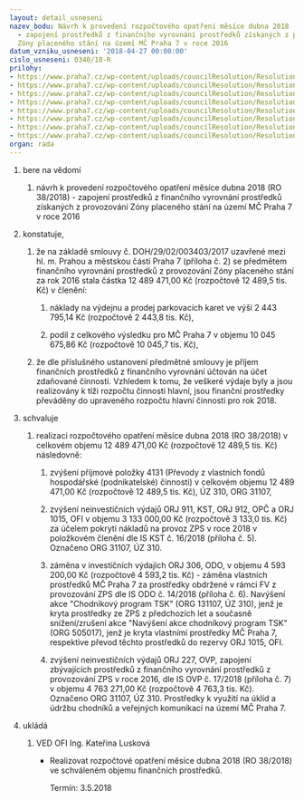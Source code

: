 ```yaml
---
layout: detail_usneseni
nazev_bodu: Návrh k provedení rozpočtového opatření měsíce dubna 2018 (RO 38/2018)
  - zapojení prostředků z finančního vyrovnání prostředků získaných z provozování
  Zóny placeného stání na území MČ Praha 7 v roce 2016
datum_vzniku_usneseni: '2018-04-27 00:00:00'
cislo_usneseni: 0340/18-R
prilohy:
- https://www.praha7.cz/wp-content/uploads/councilResolution/Resolutions/29862/export/Duvodova_zprava~350160.doc
- https://www.praha7.cz/wp-content/uploads/councilResolution/Resolutions/29862/export/Smlouva_pod_s~350159.pdf
- https://www.praha7.cz/wp-content/uploads/councilResolution/Resolutions/29862/export/Usnesenic2625MHMP2017verze11VEREJNE~350158.pdf
- https://www.praha7.cz/wp-content/uploads/councilResolution/Resolutions/29862/export/Usnesenic167MHMP2018verze11VEREJNE~350157.pdf
- https://www.praha7.cz/wp-content/uploads/councilResolution/Resolutions/29862/export/IS_KST_16_ZPSORG31107~350156.doc
- https://www.praha7.cz/wp-content/uploads/councilResolution/Resolutions/29862/export/IS_ODO_14_ZPS~350155.doc
- https://www.praha7.cz/wp-content/uploads/councilResolution/Resolutions/29862/export/IS_OVP_17_ZPS~350154.doc
- https://www.praha7.cz/wp-content/uploads/councilResolution/Resolutions/29862/export/export~350423.pdf
organ: rada
---
```

<ol id="urzList" class="urzList_view"><li class="urzClass1" id=""><span name="1">bere na vědomí</span><ol class="urzOlClass decimal "><li class="urzClass2" id="" style="text-align: left;"><span><p>návrh k provedení rozpočtového opatření měsíce dubna 2018 (RO 38/2018) - zapojení prostředků z finančního vyrovnání prostředků získaných z provozování Zóny placeného stání na území MČ Praha 7 v roce 2016</p></span></li></ol></li><li class="urzClass1" id=""><span name="50">konstatuje,</span><ol class="urzOlClass decimal "><li class="urzClass2" id="" style="text-align: left;"><span><p>že na základě smlouvy č. DOH/29/02/003403/2017 uzavřené mezi hl. m. Prahou a městskou částí Praha 7 (příloha č. 2) se předmětem finančního vyrovnání prostředků z provozování Zóny placeného stání za rok 2016 stala částka 12 489 471,00 Kč (rozpočtově 12 489,5 tis. Kč) v členění:</p></span><ol class="urzUlClass"><li class="urzClass3" id="" style="text-align: left;"><span><p>náklady na výdejnu a prodej parkovacích karet ve výši 2 443 795,14 Kč (rozpočtově 2 443,8 tis. Kč),</p></span></li><li class="urzClass3" id="" style="text-align: left;"><span><p>podíl z celkového výsledku pro MČ Praha 7 v objemu 10 045 675,86 Kč (rozpočtově 10 045,7 tis. Kč),</p></span></li></ol></li><li class="urzClass2" id="" style="text-align: left;"><span><p>že dle příslušného ustanovení předmětné smlouvy je příjem finančních prostředků z finančního vyrovnání účtován na účet zdaňované činnosti. Vzhledem k tomu, že veškeré výdaje byly a jsou realizovány k tíži rozpočtu činnosti hlavní, jsou finanční prostředky převáděny do upraveného rozpočtu hlavní činnosti pro rok 2018.</p></span></li></ol></li><li class="urzClass1" id=""><span name="24">schvaluje</span><ol class="urzOlClass decimal "><li class="urzClass2" id="" style="text-align: left;"><span><p>realizaci rozpočtového opatření měsíce dubna 2018 (RO 38/2018) v celkovém objemu 12 489 471,00 Kč (rozpočtově 12 489,5 tis. Kč) následovně:</p></span><ol class="urzUlClass" id=""><li class="urzClass3" id="" style="text-align: left;"><span><p>zvýšení příjmové položky 4131 (Převody z vlastních fondů hospodářské (podnikatelské) činnosti) v celkovém objemu 12 489 471,00 Kč (rozpočtově 12 489,5 tis. Kč), ÚZ 310, ORG 31107,<br></p></span></li><li class="urzClass3" id="" style="text-align: left;"><span><p>zvýšení neinvestičních výdajů ORJ 911, KST, ORJ 912, OPČ a ORJ 1015, OFI v objemu 3 133 000,00 Kč (rozpočtově 3 133,0 tis. Kč) za účelem pokrytí nákladů na provoz ZPS v roce 2018 v položkovém členění dle IS KST č. 16/2018 (příloha č. 5). Označeno ORG 31107, ÚZ 310.<br></p></span></li><li class="urzClass3" id="" style="text-align: left;"><span><p>záměna v investičních výdajích ORJ 306, ODO, v objemu 4 593 200,00 Kč (rozpočtově 4 593,2 tis. Kč) - záměna vlastních prostředků MČ Praha 7 za prostředky obdržené v rámci FV z provozování ZPS dle IS ODO č. 14/2018 (příloha č. 6). Navýšení akce "Chodníkový program TSK" (ORG 131107, ÚZ 310), jenž je kryta prostředky ze ZPS z předchozích let a současně snížení/zrušení akce "Navýšení akce chodníkový program TSK" (ORG 505017), jenž je kryta vlastními prostředky MČ Praha 7, respektive převod těchto prostředků do rezervy ORJ 1015, OFI.</p></span></li><li class="urzClass3" id="" style="text-align: left;"><span><p>zvýšení neinvestičních výdajů ORJ 227, OVP, zapojení zbývajících prostředků z finančního vyrovnání prostředků z provozování ZPS v roce 2016, dle IS OVP č. 17/2018 (příloha č. 7) v objemu 4 763 271,00 Kč (rozpočtově 4 763,3 tis. Kč). Označeno ORG 31107, ÚZ 310. Prostředky k využití na úklid a údržbu chodníků a veřejných komunikací na území MČ Praha 7.<br></p></span></li></ol></li></ol></li><li class="urzClass1" id="urzUkoly"><span name="1">ukládá</span><ol class="urzOlClass"><li class="urzClass2"><span><p>VED OFI Ing. Kateřina Lusková</p></span><ul class="urzUlClass"><li class="urzClass3"><span><p>Realizovat rozpočtové opatření měsíce dubna 2018 (RO 38/2018) ve schváleném objemu finančních prostředků.</p></span><span class="urzUkolTermin">  Termín:&nbsp;3.5.2018</span></li></ul></li></ol></li></ol>